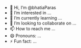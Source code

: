 - 👋 Hi, I’m @bhatiaParas
- 👀 I’m interested in ...
- 🌱 I’m currently learning ...
- 💞️ I’m looking to collaborate on ...
- 📫 How to reach me ...
- 😄 Pronouns: ...
- ⚡ Fun fact: ...

<!---
bhatiaParas/bhatiaParas is a ✨ special ✨ repository because its `README.md` (this file) appears on your GitHub profile.
You can click the Preview link to take a look at your changes.
--->
